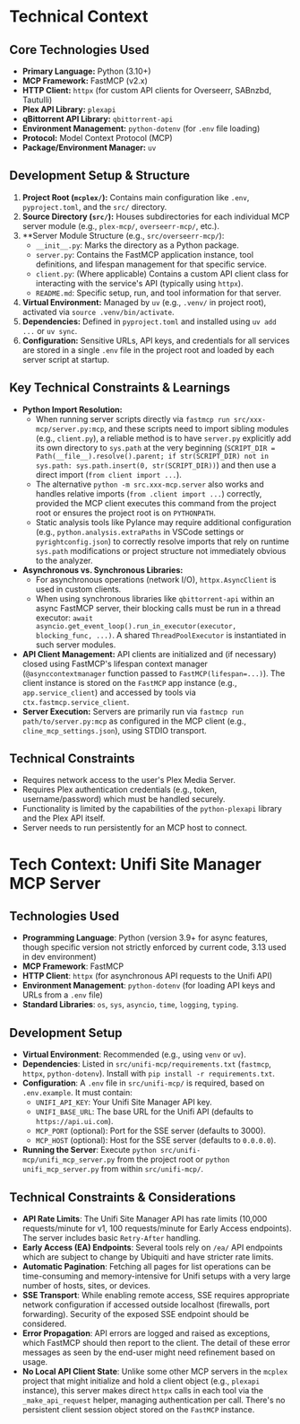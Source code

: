 # Technical Context

## Core Technologies Used

*   **Primary Language:** Python (3.10+)
*   **MCP Framework:** FastMCP (v2.x)
*   **HTTP Client:** `httpx` (for custom API clients for Overseerr, SABnzbd, Tautulli)
*   **Plex API Library:** `plexapi`
*   **qBittorrent API Library:** `qbittorrent-api`
*   **Environment Management:** `python-dotenv` (for `.env` file loading)
*   **Protocol:** Model Context Protocol (MCP)
*   **Package/Environment Manager:** `uv`

## Development Setup & Structure

1.  **Project Root (`mcplex/`):** Contains main configuration like `.env`, `pyproject.toml`, and the `src/` directory.
2.  **Source Directory (`src/`):** Houses subdirectories for each individual MCP server module (e.g., `plex-mcp/`, `overseerr-mcp/`, etc.).
3.  **Server Module Structure (e.g., `src/overseerr-mcp/`):
    *   `__init__.py`: Marks the directory as a Python package.
    *   `server.py`: Contains the FastMCP application instance, tool definitions, and lifespan management for that specific service.
    *   `client.py`: (Where applicable) Contains a custom API client class for interacting with the service's API (typically using `httpx`).
    *   `README.md`: Specific setup, run, and tool information for that server.
4.  **Virtual Environment:** Managed by `uv` (e.g., `.venv/` in project root), activated via `source .venv/bin/activate`.
5.  **Dependencies:** Defined in `pyproject.toml` and installed using `uv add ...` or `uv sync`.
6.  **Configuration:** Sensitive URLs, API keys, and credentials for all services are stored in a single `.env` file in the project root and loaded by each server script at startup.

## Key Technical Constraints & Learnings

*   **Python Import Resolution:**
    *   When running server scripts directly via `fastmcp run src/xxx-mcp/server.py:mcp`, and these scripts need to import sibling modules (e.g., `client.py`), a reliable method is to have `server.py` explicitly add its own directory to `sys.path` at the very beginning (`SCRIPT_DIR = Path(__file__).resolve().parent; if str(SCRIPT_DIR) not in sys.path: sys.path.insert(0, str(SCRIPT_DIR))`) and then use a direct import (`from client import ...`).
    *   The alternative `python -m src.xxx-mcp.server` also works and handles relative imports (`from .client import ...`) correctly, provided the MCP client executes this command from the project root or ensures the project root is on `PYTHONPATH`.
    *   Static analysis tools like Pylance may require additional configuration (e.g., `python.analysis.extraPaths` in VSCode settings or `pyrightconfig.json`) to correctly resolve imports that rely on runtime `sys.path` modifications or project structure not immediately obvious to the analyzer.
*   **Asynchronous vs. Synchronous Libraries:**
    *   For asynchronous operations (network I/O), `httpx.AsyncClient` is used in custom clients.
    *   When using synchronous libraries like `qbittorrent-api` within an async FastMCP server, their blocking calls must be run in a thread executor: `await asyncio.get_event_loop().run_in_executor(executor, blocking_func, ...)`. A shared `ThreadPoolExecutor` is instantiated in such server modules.
*   **API Client Management:** API clients are initialized and (if necessary) closed using FastMCP's lifespan context manager (`@asynccontextmanager` function passed to `FastMCP(lifespan=...)`). The client instance is stored on the `FastMCP` app instance (e.g., `app.service_client`) and accessed by tools via `ctx.fastmcp.service_client`.
*   **Server Execution:** Servers are primarily run via `fastmcp run path/to/server.py:mcp` as configured in the MCP client (e.g., `cline_mcp_settings.json`), using STDIO transport.

## Technical Constraints

*   Requires network access to the user's Plex Media Server.
*   Requires Plex authentication credentials (e.g., token, username/password) which must be handled securely.
*   Functionality is limited by the capabilities of the `python-plexapi` library and the Plex API itself.
*   Server needs to run persistently for an MCP host to connect.

# Tech Context: Unifi Site Manager MCP Server

## Technologies Used
- **Programming Language**: Python (version 3.9+ for async features, though specific version not strictly enforced by current code, 3.13 used in dev environment)
- **MCP Framework**: FastMCP
- **HTTP Client**: `httpx` (for asynchronous API requests to the Unifi API)
- **Environment Management**: `python-dotenv` (for loading API keys and URLs from a `.env` file)
- **Standard Libraries**: `os`, `sys`, `asyncio`, `time`, `logging`, `typing`.

## Development Setup
- **Virtual Environment**: Recommended (e.g., using `venv` or `uv`).
- **Dependencies**: Listed in `src/unifi-mcp/requirements.txt` (`fastmcp`, `httpx`, `python-dotenv`). Install with `pip install -r requirements.txt`.
- **Configuration**: A `.env` file in `src/unifi-mcp/` is required, based on `.env.example`. It must contain:
    - `UNIFI_API_KEY`: Your Unifi Site Manager API key.
    - `UNIFI_BASE_URL`: The base URL for the Unifi API (defaults to `https://api.ui.com`).
    - `MCP_PORT` (optional): Port for the SSE server (defaults to 3000).
    - `MCP_HOST` (optional): Host for the SSE server (defaults to `0.0.0.0`).
- **Running the Server**: Execute `python src/unifi-mcp/unifi_mcp_server.py` from the project root or `python unifi_mcp_server.py` from within `src/unifi-mcp/`.

## Technical Constraints & Considerations
- **API Rate Limits**: The Unifi Site Manager API has rate limits (10,000 requests/minute for v1, 100 requests/minute for Early Access endpoints). The server includes basic `Retry-After` handling.
- **Early Access (EA) Endpoints**: Several tools rely on `/ea/` API endpoints which are subject to change by Ubiquiti and have stricter rate limits.
- **Automatic Pagination**: Fetching all pages for list operations can be time-consuming and memory-intensive for Unifi setups with a very large number of hosts, sites, or devices.
- **SSE Transport**: While enabling remote access, SSE requires appropriate network configuration if accessed outside localhost (firewalls, port forwarding). Security of the exposed SSE endpoint should be considered.
- **Error Propagation**: API errors are logged and raised as exceptions, which FastMCP should then report to the client. The detail of these error messages as seen by the end-user might need refinement based on usage.
- **No Local API Client State**: Unlike some other MCP servers in the `mcplex` project that might initialize and hold a client object (e.g., `plexapi` instance), this server makes direct `httpx` calls in each tool via the `_make_api_request` helper, managing authentication per call. There's no persistent client session object stored on the `FastMCP` instance. 